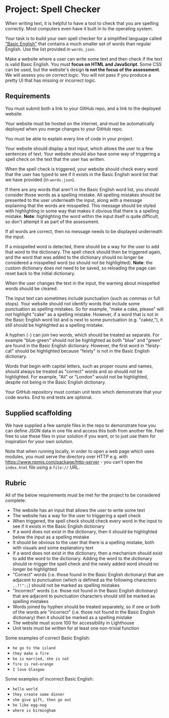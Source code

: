 # Project: Spell Checker

When writing text, it is helpful to have a tool to check that you are spelling correctly. Most computers even have it built in to the operating system.

Your task is to build your own spell checker for a simplified language called ["Basic English"](https://en.wikipedia.org/wiki/Basic_English) that contains a much smaller set of words than regular English. Use the list provided in `words.json`.

Make a website where a user can write some text and then check if the text is valid Basic English. You must **focus on HTML and JavaScript**. Some CSS can be used, but the website's design **is not the focus of the assessment**. We will assess you on correct logic. You will not pass if you produce a pretty UI that has missing or incorrect logic.

## Requirements

You must submit both a link to your GitHub repo, and a link to the deployed website.

Your website must be hosted on the internet, and must be automatically deployed when you merge changes to your GitHub repo.

You must be able to explain every line of code in your project.

Your website should display a text input, which allows the user to a few sentences of text. Your website should also have some way of triggering a spell check on the text that the user has written.

When the spell check is triggered, your website should check every word that the user has typed to see if it exists in the Basic English word list that we have provided (in `words.json`).

If there are any words that aren't in the Basic English word list, you should consider those words as a spelling mistake. All spelling mistakes should be presented to the user underneath the input, along with a message explaining that the words are misspelled. This message should be styled with highlighting in some way that makes it obvious that there is a spelling mistake. **Note**: highlighting the word within the input itself is quite difficult, so don't attempt it as part of the assessment.

If all words are correct, then no message needs to be displayed underneath the input.

If a misspelled word is detected, there should be a way for the user to add that word to the dictionary. The spell check should then be triggered again, and the word that was added to the dictionary should no longer be considered a misspelled word (so should _not_ be highlighted). **Note**: the custom dictionary does _not_ need to be saved, so reloading the page can reset back to the initial dictionary.

When the user changes the text in the input, the warning about misspelled words should be cleared.

The input text can sometimes include punctuation (such as commas or full stops). Your website should not identify words that include some punctuation as spelling mistakes. So for example, "make a cake, please" will not highlight "cake" as a spelling mistake. However, if a word that is not in the Basic English word list and is next to some punctuation (e.g. "cakez,"), it still should be highlighted as a spelling mistake.

A hyphen (`-`) can join two words, which should be treated as separate. For example "blue-green" should _not_ be highlighted as both "blue" and "green" are found in the Basic English dictionary. However, the first word in "feisty-cat" should be highlighted because "feisty" is not in the Basic English dictionary.

Words that begin with capital letters, such as proper nouns and names, should always be treated as "correct" words and so should _not_ be highlighted. For example, "Ali" or "London" would not be highlighted, despite not being in the Basic English dictionary.

Your GitHub repository must contain unit tests which demonstrate that your code works. End to end tests are optional.

## Supplied scaffolding

We have supplied a few sample files in the repo to demonstrate how you can define JSON data in one file and access this both from another file. Feel free to use these files in your solution if you want, or to just use them for inspiration for your own solution.

Note that when running locally, in order to open a web page which uses modules, you must serve the directory over HTTP e.g. with https://www.npmjs.com/package/http-server - you can't open the `index.html` file using a `file://` URL.

## Rubric

All of the below requirements must be met for the project to be considered complete:

- The website has an input that allows the user to write some text
- The website has a way for the user to triggering a spell check
- When triggered, the spell check should check every word in the input to see if it exists in the Basic English dictionary
- If a word does not exist in the dictionary, then it should be highlighted below the input as a spelling mistake
- It should be obvious to the user that there is a spelling mistake, both with visuals and some explanatory text
- If a word does not exist in the dictionary, then a mechanism should exist to add the word to the dictionary. Adding the word to the dictionary should re-trigger the spell check and the newly added word should no longer be highlighted
- "Correct" words (i.e. those found in the Basic English dictionary) that are adjacent to punctuation (which is defined as the following characters: `,.?!":;`) should not be marked as spelling mistakes
- "Incorrect" words (i.e. those not found in the Basic English dictionary) that are adjacent to punctuation characters should still be marked as spelling mistakes
- Words joined by hyphen should be treated separately, so if one or both of the words are "incorrect" (i.e. those not found in the Basic English dictionary) then it should be marked as a spelling mistake
- The website must score 100 for accessibility in Lighthouse
- Unit tests must be written for at least one non-trivial function

Some examples of correct Basic English:

- `he go to the island`
- `they make a fire`
- `he is married, she is not`
- `fire is red-orange`
- `I love Glasgow`

Some examples of incorrect Basic English:

- `hello world`
- `they create some dinner`
- `she give gift, then go out`
- `he like egg-nog`
- `where is birmingham`
